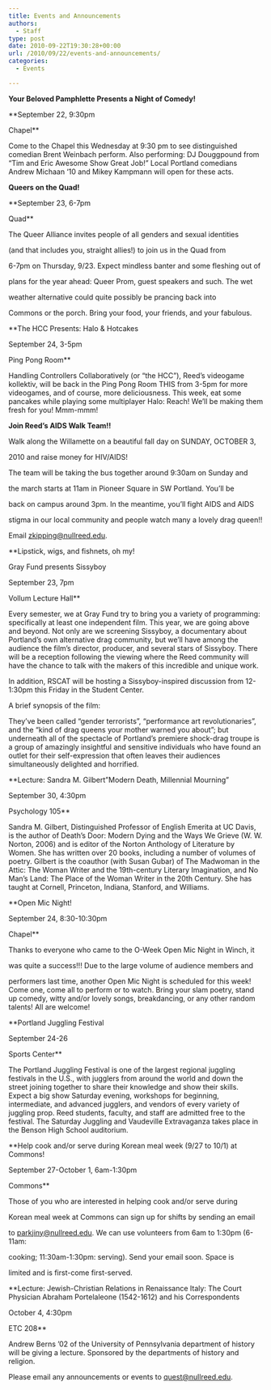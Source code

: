 ```yaml
---
title: Events and Announcements
authors: 
  - Staff
type: post
date: 2010-09-22T19:30:28+00:00
url: /2010/09/22/events-and-announcements/
categories:
  - Events

---
```

**Your Beloved Pamphlette Presents a Night of Comedy!**
  
**September 22, 9:30pm
  
Chapel**

Come to the Chapel this Wednesday at 9:30 pm to see distinguished comedian Brent Weinbach perform. Also performing: DJ Douggpound from “Tim and Eric Awesome Show Great Job!” Local Portland comedians Andrew Michaan ‘10 and Mikey Kampmann will open for these acts.

**Queers on the Quad!**
  
**September 23, 6-7pm
  
Quad**

The Queer Alliance invites people of all genders and sexual identities
  
(and that includes you, straight allies!) to join us in the Quad from
  
6-7pm on Thursday, 9/23. Expect mindless banter and some fleshing out of
  
plans for the year ahead: Queer Prom, guest speakers and such. The wet
  
weather alternative could quite possibly be prancing back into
  
Commons or the porch. Bring your food, your friends, and your fabulous.

**The HCC Presents: Halo & Hotcakes
  
September 24, 3-5pm
  
Ping Pong Room**

Handling Controllers Collaboratively (or “the HCC”), Reed’s videogame kollektiv, will be back in the Ping Pong Room THIS from 3-5pm for more videogames, and of course, more deliciousness. This week, eat some pancakes while playing some multiplayer Halo: Reach! We’ll be making them fresh for you! Mmm-mmm!

**Join Reed’s AIDS Walk Team!!**

Walk along the Willamette on a beautiful fall day on SUNDAY, OCTOBER 3,
  
2010 and raise money for HIV/AIDS!

The team will be taking the bus together around 9:30am on Sunday and
  
the march starts at 11am in Pioneer Square in SW Portland. You’ll be
  
back on campus around 3pm. In the meantime, you’ll fight AIDS and AIDS
  
stigma in our local community and people watch many a lovely drag queen!!

Email [&#x7a;&#x6b;&#x69;&#x70;&#x70;&#x69;&#x6e;&#x67;&#x40;<span class="oe_displaynone">null</span>&#x72;&#x65;&#x65;&#x64;&#x2e;&#x65;&#x64;&#x75;][1].

**Lipstick, wigs, and fishnets, oh my!
  
Gray Fund presents Sissyboy
  
September 23, 7pm
  
Vollum Lecture Hall**

Every semester, we at Gray Fund try to bring you a variety of programming: specifically at least one independent film. This year, we are going above and beyond. Not only are we screening Sissyboy, a documentary about Portland’s own alternative drag community, but we’ll have among the audience the film’s director, producer, and several stars of Sissyboy. There will be a reception following the viewing where the Reed community will have the chance to talk with the makers of this incredible and unique work.

In addition, RSCAT will be hosting a Sissyboy-inspired discussion from 12-1:30pm this Friday in the Student Center.

A brief synopsis of the film:

They’ve been called “gender terrorists”, “performance art revolutionaries”, and the “kind of drag queens your mother warned you about”; but underneath all of the spectacle of Portland’s premiere shock-drag troupe is a group of amazingly insightful and sensitive individuals who have found an outlet for their self-expression that often leaves their audiences simultaneously delighted and horrified.

**Lecture: Sandra M. Gilbert”Modern Death, Millennial Mourning”
  
September 30, 4:30pm
  
Psychology 105**

Sandra M. Gilbert, Distinguished Professor of English Emerita at UC Davis, is the author of Death’s Door: Modern Dying and the Ways We Grieve (W. W. Norton, 2006) and is editor of the Norton Anthology of Literature by Women. She has written over 20 books, including a number of volumes of poetry. Gilbert is the coauthor (with Susan Gubar) of The Madwoman in the Attic: The Woman Writer and the 19th-century Literary Imagination, and No Man’s Land: The Place of the Woman Writer in the 20th Century. She has taught at Cornell, Princeton, Indiana, Stanford, and Williams.

**Open Mic Night!
  
September 24, 8:30-10:30pm
  
Chapel**

Thanks to everyone who came to the O-Week Open Mic Night in Winch, it
  
was quite a success!!! Due to the large volume of audience members and
  
performers last time, another Open Mic Night is scheduled for this week! Come one, come all to perform or to watch. Bring your slam poetry, stand up comedy, witty and/or lovely songs, breakdancing, or any other random talents! All are welcome!

**Portland Juggling Festival
  
September 24-26
  
Sports Center**

The Portland Juggling Festival is one of the largest regional juggling festivals in the U.S., with jugglers from around the world and down the street joining together to share their knowledge and show their skills. Expect a big show Saturday evening, workshops for beginning, intermediate, and advanced jugglers, and vendors of every variety of juggling prop. Reed students, faculty, and staff are admitted free to the festival. The Saturday Juggling and Vaudeville Extravaganza takes place in the Benson High School auditorium.

**Help cook and/or serve during Korean meal week (9/27 to 10/1) at Commons!
  
September 27-October 1, 6am-1:30pm
  
Commons**

Those of you who are interested in helping cook and/or serve during
  
Korean meal week at Commons can sign up for shifts by sending an email
  
to [&#x70;&#x61;&#x72;&#x6b;&#x6a;&#x69;&#x6e;&#x79;&#x40;<span class="oe_displaynone">null</span>&#x72;&#x65;&#x65;&#x64;&#x2e;&#x65;&#x64;&#x75;][2]. We can use volunteers from 6am to 1:30pm (6-11am:
  
cooking; 11:30am-1:30pm: serving). Send your email soon. Space is
  
limited and is first-come first-served.

**Lecture: Jewish-Christian Relations in Renaissance Italy: The Court Physician Abraham Portelaleone (1542-1612) and his Correspondents
  
October 4, 4:30pm
  
ETC 208**

Andrew Berns ’02 of the University of Pennsylvania department of history will be giving a lecture. Sponsored by the departments of history and religion.

Please email any announcements or events to [&#x71;&#x75;&#x65;&#x73;&#x74;&#x40;<span class="oe_displaynone">null</span>&#x72;&#x65;&#x65;&#x64;&#x2e;&#x65;&#x64;&#x75;][3].

 [1]: mailto:&#x7a;&#x6b;&#x69;&#x70;&#x70;&#x69;&#x6e;&#x67;&#x40;&#x72;&#x65;&#x65;&#x64;&#x2e;&#x65;&#x64;&#x75;
 [2]: mailto:&#x70;&#x61;&#x72;&#x6b;&#x6a;&#x69;&#x6e;&#x79;&#x40;&#x72;&#x65;&#x65;&#x64;&#x2e;&#x65;&#x64;&#x75;
 [3]: mailto:&#x71;&#x75;&#x65;&#x73;&#x74;&#x40;&#x72;&#x65;&#x65;&#x64;&#x2e;&#x65;&#x64;&#x75;